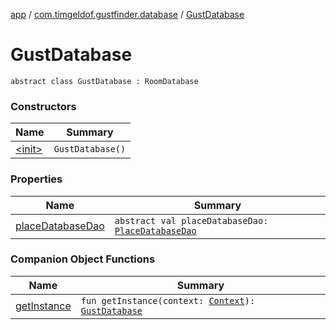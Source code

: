 [app](../../index.md) / [com.timgeldof.gustfinder.database](../index.md) / [GustDatabase](./index.md)

# GustDatabase

`abstract class GustDatabase : RoomDatabase`

### Constructors

| Name | Summary |
|---|---|
| [&lt;init&gt;](-init-.md) | `GustDatabase()` |

### Properties

| Name | Summary |
|---|---|
| [placeDatabaseDao](place-database-dao.md) | `abstract val placeDatabaseDao: `[`PlaceDatabaseDao`](../-place-database-dao/index.md) |

### Companion Object Functions

| Name | Summary |
|---|---|
| [getInstance](get-instance.md) | `fun getInstance(context: `[`Context`](https://developer.android.com/reference/android/content/Context.html)`): `[`GustDatabase`](./index.md) |
